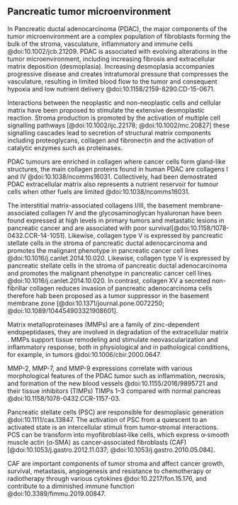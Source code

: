 ## Pancreatic tumor microenvironment

In Pancreatic ductal adenocarcinoma (PDAC), the major components of the tumor microenvironment are a complex population of fibroblasts forming the bulk of the stroma, vasculature, inflammatory and immune cells @doi:10.1002/jcb.21209.
PDAC is associated with evolving alterations in the tumor microenvironment, including increasing fibrosis and extracellular matrix deposition (desmoplasia). Increasing desmoplasia accompanies progressive disease and creates intratumoral pressure that compresses the vasculature, resulting in limited blood flow to the tumor and consequent hypoxia and low nutrient delivery @doi:10.1158/2159-8290.CD-15-0671.

Interactions between the neoplastic and non-neoplastic cells and cellular matrix have been proposed to stimulate the extensive desmoplastic reaction. Stroma production is promoted by the activation of multiple cell signalling pathways [@doi:10.1002/ijc.22178; @doi:10.1002/mc.20827] these signalling cascades lead to secretion of structural matrix components including proteoglycans, collagen and fibronectin and the activation of catalytic enzymes such as proteinases.

PDAC tumours are enriched in collagen where cancer cells form gland-like structures, the main collagen proteins found in human PDAC are collagens I and IV @doi:10.1038/ncomms16031. Collectively, had been demostrated PDAC extracellular matrix also represents a nutrient reservoir for tumour cells when other fuels are limited @doi:10.1038/ncomms16031.

The interstitial matrix-associated collagens I/III, the basement membrane-associated collagen IV and the glycosaminoglycan hyaluronan have been found expressed at high levels in primary tumors and metastatic lesions in pancreatic cancer and are associated with poor survival[@doi:10.1158/1078-0432.CCR-14-1051]. Likewise, collagen type V is expressed by pancreatic stellate cells in the stroma of pancreatic ductal adenocarcinoma and promotes the malignant phenotype in pancreatic cancer cell lines @doi:10.1016/j.canlet.2014.10.020.
Likewise, collagen type V is expressed by pancreatic stellate cells in the stroma of pancreatic ductal adenocarcinoma and promotes the malignant phenotype in pancreatic cancer cell lines @doi:10.1016/j.canlet.2014.10.020. In contrast, collagen XV a secreted non-fibrillar collagen reduces invasion of pancreatic adenocarcinoma cells therefore hab been proposed as a tumor suppressor in the basement membrane zone [@doi:10.1371/journal.pone.0072250; @doi:10.1089/104454903321908601].

Matrix metalloproteinases (MMPs) are a family of zinc-dependent endopeptidases, they are involved in degradation of the extracellular matrix . MMPs support tissue remodeling and stimulate neovascularization and inflammatory response, both in physiological and in pathological conditions, for example, in tumors @doi:10.1006/cbir.2000.0647.

MMP-2, MMP-7, and MMP-9 expressions correlate with various morphological features of the PDAC tumor such as inflammation, necrosis, and formation of the new blood vessels @doi:10.1155/2016/9895721 and their tissue inhibitors (TIMPs) TIMPs 1–3 compared with normal pancreas @doi:10.1158/1078-0432.CCR-1157-03.

Pancreatic stellate cells (PSC) are responsible for desmoplasic generation @doi:10.1111/cas.13847. The activation of PSC from a quiescent to an activated state is an intercellular stimuli from tumor‐stromal interactions. PCS can be transform into myofibroblast‐like cells, which express α‐smooth muscle actin (α‐SMA) as cancer‐associated fibroblasts (CAF) [@doi:10.1053/j.gastro.2012.11.037; @doi:10.1053/j.gastro.2010.05.084]. 

CAF are important components of tumor stroma and affect cancer growth, survival, metastasis, angiogenesis and resistance to chemotherapy or radiotherapy through various cytokines @doi:10.2217/fon.15.176, and contribute to a diminished immune function @doi:10.3389/fimmu.2019.00847.

	

